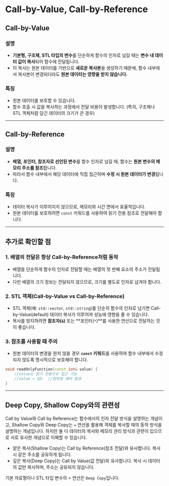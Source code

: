# Call-by-Value, Call-by-Reference

## Call-by-Value

### 설명
- **기본형, 구조체, STL 타입의 변수**를 단순하게 함수의 인자로 넘길 때는 **변수 내 데이터 값이 복사**되어 함수에 전달됩니다.
- 이 복사는 원본 데이터를 기반으로 **새로운 복사본**을 생성하기 때문에, 함수 내부에서 복사본이 변경되더라도 **원본 데이터는 영향을 받지 않습니다.**

### 특징
- 원본 데이터를 보호할 수 있습니다.
- 함수 호출 시 값을 복사하는 과정에서 전달 비용이 발생합니다. (특히, 구조체나 STL 객체처럼 담긴 데이터의 크기가 큰 경우)

---

## Call-by-Reference

### 설명
- **배열, 포인터, 참조자로 선언된 변수**를 함수 인자로 넘길 때, 함수는 **원본 변수의 메모리 주소를 참조**합니다.
- 따라서 함수 내부에서 해당 데이터에 직접 접근하며 **수정 시 원본 데이터가 변경**됩니다.

### 특징
- 데이터 복사가 이루어지지 않으므로, 메모리와 시간 면에서 효율적입니다.
- 원본 데이터를 보호하려면 `const` 키워드를 사용하여 읽기 전용 참조로 전달해야 합니다.

---

## 추가로 확인할 점

### 1. 배열의 전달은 항상 Call-by-Reference처럼 동작
- 배열을 단순하게 함수의 인자로 전달할 때는 배열의 첫 번째 요소의 주소가 전달됩니다.
- 다만 배열의 크기 정보는 전달되지 않으므로, 크기를 별도로 인자로 넘겨야 합니다.

### 2. STL 객체(Call-by-Value vs Call-by-Reference)
- STL 객체(예: `std::vector`, `std::string`)를 단순히 함수의 인자로 넘기면 Call-by-Value(default) 데이터 복사가 이루어져 성능에 영향을 줄 수 있습니다.
- 복사를 방지하려면 **참조자(`&`)** 또는 **포인터(`*`)**를 사용한 연산으로 전달하는 것이 좋습니다.

### 3. 참조를 사용할 때 주의
- 원본 데이터의 변경을 원치 않을 경우 **`const` 키워드**를 사용하여 함수 내부에서 수정되지 않도록 명시적으로 보호해야 합니다.

```cpp
void readOnlyFunction(const int& value) {
    //value는 읽기 전용으로 접근 가능
    //value = 10;  //컴파일 에러 발생
}
```

---

## Deep Copy, Shallow Copy와의 관련성
Call by Value와 Call by Reference는 함수에서의 인자 전달 방식을 설명하는 개념이고, Shallow Copy와 Deep Copy는 `=` 연산을 활용해 객체를 복사할 때의 동작 방식을 설명하는 개념입니다. 하지만 둘 다 데이터의 복사와 메모리 관리 방식과 관련이 있으므로 서로 유사한 개념으로 이해할 수 있습니다.

- 얕은 복사(Shallow Copy)는 Call by Reference(참조 전달)와 유사합니다. 복사 시 같은 주소를 공유하게 됩니다.
- 깊은 복사(Deep Copy)는 Call by Value(값 전달)와 유사합니다. 복사 시 데이터의 값만 복사하며, 주소는 공유되지 않습니다.

기본 자료형이나 STL 타입 변수의 = 연산은 `Deep Copy`입니다.